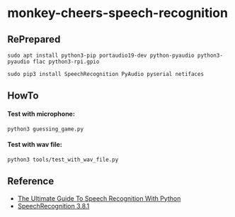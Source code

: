 # monkey-cheers-speech-recognition

## RePrepared

```sudo apt install python3-pip portaudio19-dev python-pyaudio python3-pyaudio flac python3-rpi.gpio```

```sudo pip3 install SpeechRecognition PyAudio pyserial netifaces```

## HowTo

#### Test with microphone:
```python3 guessing_game.py```

#### Test with wav file:
```python3 tools/test_with_wav_file.py```

## Reference
- [The Ultimate Guide To Speech Recognition With Python](https://realpython.com/python-speech-recognition/)
- [SpeechRecognition 3.8.1](https://pypi.org/project/SpeechRecognition/)
